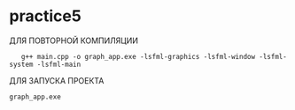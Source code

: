 # practice5
ДЛЯ ПОВТОРНОЙ КОМПИЛЯЦИИ
```
   g++ main.cpp -o graph_app.exe -lsfml-graphics -lsfml-window -lsfml-system -lsfml-main
```
ДЛЯ ЗАПУСКА ПРОЕКТА 
```
graph_app.exe
```

